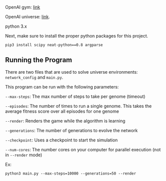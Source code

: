 
 OpenAI gym: [link](https://github.com/openai/gym) 
 
 OpenAI universe: [link](https://github.com/openai/universe). 
 
python 3.x

Next, make sure to install the proper python packages for this project.
```shell
pip3 install scipy neat-python==0.8 argparse
```

## Running the Program

There are two files that are used to solve universe environments: `network_config` and `main.py`. 

This program can be run with the following parameters:

`--max-steps`: The max number of steps to take per genome (timeout)

`--episodes`: The number of times to run a single genome. This takes the average fitness score over all episodes for one genome

`--render`: Renders the game while the algorithm is learning

`--generations`: The number of generations to evolve the network

`--checkpoint`: Uses a checkpoint to start the simulation

`--num-cores`: The number cores on your computer for parallel execution (not in `--render` mode)

Ex: 
```shell
python3 main.py --max-steps=10000 --generations=50 --render
```